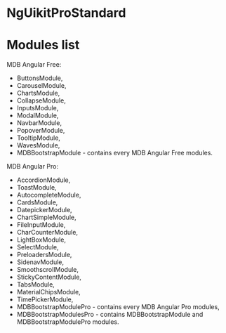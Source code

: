 
# NgUikitProStandard

# Modules list

MDB Angular Free:

* ButtonsModule,
* CarouselModule,
* ChartsModule,
* CollapseModule,
* InputsModule,
* ModalModule,
* NavbarModule,
* PopoverModule,
* TooltipModule,
* WavesModule,
* MDBBootstrapModule - contains every MDB Angular Free modules.

MDB Angular Pro:

* AccordionModule,
* ToastModule,
* AutocompleteModule,
* CardsModule,
* DatepickerModule,
* ChartSimpleModule,
* FileInputModule,
* CharCounterModule,
* LightBoxModule,
* SelectModule,
* PreloadersModule,
* SidenavModule,
* SmoothscrollModule,
* StickyContentModule,
* TabsModule,
* MaterialChipsModule,
* TimePickerModule,
* MDBBootstrapModulePro - contains every MDB Angular Pro modules,
* MDBBootstrapModulesPro - contains MDBBootstrapModule and MDBBootstrapModulePro modules.
